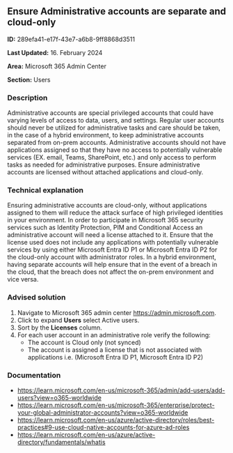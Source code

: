 ## Ensure Administrative accounts are separate and cloud-only

**ID:** 289efa41-e17f-43e7-a6b8-9ff8868d3511

**Last Updated:** 16. February 2024

**Area:** Microsoft 365 Admin Center

**Section:** Users

### Description

Administrative accounts are special privileged accounts that could have varying levels of access to data, users, and settings. Regular user accounts should never be utilized for administrative tasks and care should be taken, in the case of a hybrid environment, to keep administrative accounts separated from on-prem accounts. Administrative accounts should not have applications assigned so that they have no access to potentially vulnerable services (EX. email, Teams, SharePoint, etc.) and only access to perform tasks as needed for administrative purposes. Ensure administrative accounts are licensed without attached applications and cloud-only.

### Technical explanation

Ensuring administrative accounts are cloud-only, without applications assigned to them will reduce the attack surface of high privileged identities in your environment. In order to participate in Microsoft 365 security services such as Identity Protection, PIM and Conditional Access an administrative account will need a license attached to it. Ensure that the license used does not include any applications with potentially vulnerable services by using either Microsoft Entra ID P1 or Microsoft Entra ID P2 for the cloud-only account with administrator roles. In a hybrid environment, having separate accounts will help ensure that in the event of a breach in the cloud, that the breach does not affect the on-prem environment and vice versa.

### Advised solution

1. Navigate to Microsoft 365 admin center https://admin.microsoft.com.
2. Click to expand **Users** select Active users.
3. Sort by the **Licenses** column.
4. For each user account in an administrative role verify the following:
   - The account is Cloud only (not synced)
   - The account is assigned a license that is not associated with applications i.e. (Microsoft Entra ID P1, Microsoft Entra ID P2)

### Documentation

- https://learn.microsoft.com/en-us/microsoft-365/admin/add-users/add-users?view=o365-worldwide
- https://learn.microsoft.com/en-us/microsoft-365/enterprise/protect-your-global-administrator-accounts?view=o365-worldwide
- https://learn.microsoft.com/en-us/azure/active-directory/roles/best-practices#9-use-cloud-native-accounts-for-azure-ad-roles
- https://learn.microsoft.com/en-us/azure/active-directory/fundamentals/whatis